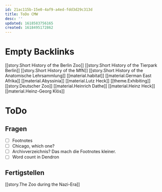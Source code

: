 ```yaml
---
id: 21ac115b-15e0-4af9-a4ed-fdd3d29c313d
title: ToDo CMW
desc: ''
updated: 1618583756165
created: 1618495172862
---
```


# Empty Backlinks

[[story.Short History of the Berlin Zoo]]
[[story.Short History of the Tierpark Berlin]]
[[story.Short History of the MfN]]
[[story.Short History of the Anatomische Lehrsammlung]]
[[material.habitat]]
[[material.German East Afrika]]
[[material.Abyssinia]]
[[material.Lutz Heck]]
[[theme.Exhibiting]]
[[story.Deutscher Zoo]]
[[material.Heinrich Dathe]]
[[material.Heinz Heck]]
[[material.Heinz-Georg Klös]]

# ToDo

## Fragen

- [ ] Footnotes
- [ ] Chicago, which one?
- [ ] Archivverzeichnis? Das mach die Footnotes kleiner.
- [ ] Word count in Dendron

## Fertigstellen

[[story.The Zoo during the Nazi-Era]]


